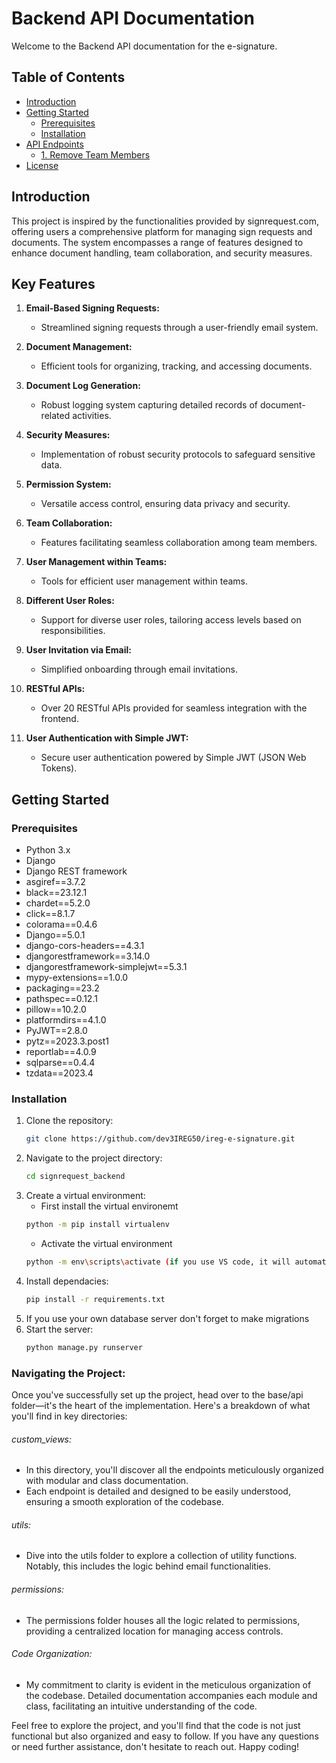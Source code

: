 # Backend API Documentation

Welcome to the Backend API documentation for the e-signature.

## Table of Contents

- [Introduction](#introduction)
- [Getting Started](#getting-started)
  - [Prerequisites](#prerequisites)
  - [Installation](#installation)
- [API Endpoints](#api-endpoints)
  - [1. Remove Team Members](#1-remove-team-members)
- [License](#license)

## Introduction

This project is inspired by the functionalities provided by signrequest.com, offering users a comprehensive platform for managing sign requests and documents. The system encompasses a range of features designed to enhance document handling, team collaboration, and security measures.

## Key Features

1. **Email-Based Signing Requests:**

   - Streamlined signing requests through a user-friendly email system.

2. **Document Management:**

   - Efficient tools for organizing, tracking, and accessing documents.

3. **Document Log Generation:**

   - Robust logging system capturing detailed records of document-related activities.

4. **Security Measures:**

   - Implementation of robust security protocols to safeguard sensitive data.

5. **Permission System:**

   - Versatile access control, ensuring data privacy and security.

6. **Team Collaboration:**

   - Features facilitating seamless collaboration among team members.

7. **User Management within Teams:**

   - Tools for efficient user management within teams.

8. **Different User Roles:**

   - Support for diverse user roles, tailoring access levels based on responsibilities.

9. **User Invitation via Email:**

   - Simplified onboarding through email invitations.

10. **RESTful APIs:**

    - Over 20 RESTful APIs provided for seamless integration with the frontend.

11. **User Authentication with Simple JWT:**
    - Secure user authentication powered by Simple JWT (JSON Web Tokens).

## Getting Started

### Prerequisites

- Python 3.x
- Django
- Django REST framework
- asgiref==3.7.2
- black==23.12.1
- chardet==5.2.0
- click==8.1.7
- colorama==0.4.6
- Django==5.0.1
- django-cors-headers==4.3.1
- djangorestframework==3.14.0
- djangorestframework-simplejwt==5.3.1
- mypy-extensions==1.0.0
- packaging==23.2
- pathspec==0.12.1
- pillow==10.2.0
- platformdirs==4.1.0
- PyJWT==2.8.0
- pytz==2023.3.post1
- reportlab==4.0.9
- sqlparse==0.4.4
- tzdata==2023.4

### Installation

1. Clone the repository:
   ```bash
   git clone https://github.com/dev3IREG50/ireg-e-signature.git
   ```
2. Navigate to the project directory:
   ```bash
   cd signrequest_backend
   ```
3. Create a virtual environment:
   - First install the virtual environemt
   ```bash
   python -m pip install virtualenv
   ```
   - Activate the virtual environment
   ```bash
   python -m env\scripts\activate (if you use VS code, it will automatically opens the virtual environment)
   ```
4. Install dependacies:
   ```bash
   pip install -r requirements.txt
   ```
5. If you use your own database server don't forget to make migrations
6. Start the server:
   ```bash
   python manage.py runserver
   ```

### Navigating the Project:

Once you've successfully set up the project, head over to the base/api folder—it's
the heart of the implementation. Here's a breakdown of what you'll find in key directories:

###### custom_views:

- In this directory, you'll discover all the endpoints meticulously organized with modular and class documentation.
- Each endpoint is detailed and designed to be easily understood, ensuring a smooth exploration of the codebase.

###### utils:

- Dive into the utils folder to explore a collection of utility functions. Notably, this includes the logic behind email functionalities.

###### permissions:

- The permissions folder houses all the logic related to permissions, providing a centralized location for managing access controls.

###### Code Organization:

- My commitment to clarity is evident in the meticulous organization of the codebase.
  Detailed documentation accompanies each module and class, facilitating an intuitive understanding of the code.

Feel free to explore the project, and you'll find that the code is not just functional but also organized and easy to follow. If you have any questions or need further assistance, don't hesitate to reach out. Happy coding!
